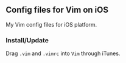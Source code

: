 ## Config files for Vim on iOS
My Vim config files for iOS platform.

### Install/Update
Drag `.vim` and `.vimrc` into `Vim` through iTunes.

